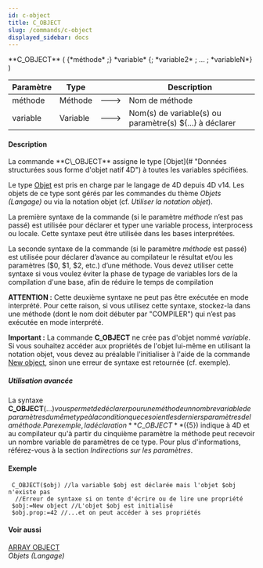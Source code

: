 ```yaml
---
id: c-object
title: C_OBJECT
slug: /commands/c-object
displayed_sidebar: docs
---
```


<!--REF #_command_.C_OBJECT.Syntax-->**C_OBJECT** ( {*méthode* ;} *variable* {; *variable2* ; ... ; *variableN*} )<!-- END REF-->
<!--REF #_command_.C_OBJECT.Params-->
| Paramètre | Type |  | Description |
| --- | --- | --- | --- |
| méthode | Méthode | &#x1F852; | Nom de méthode |
| variable | Variable | &#x1F852; | Nom(s) de variable(s) ou paramètre(s) ${...} à déclarer |

<!-- END REF-->

#### Description 

<!--REF #_command_.C_OBJECT.Summary-->La commande **C\_OBJECT** assigne le type [Objet](# "Données structurées sous forme d'objet natif 4D") à toutes les variables spécifiées.<!-- END REF--> 

Le type [Objet](# "Données structurées sous forme d'objet natif 4D") est pris en charge par le langage de 4D depuis 4D v14\. Les objets de ce type sont gérés par les commandes du thème *Objets (Langage)* ou via la notation objet (cf. *Utiliser la notation objet*). 

La première syntaxe de la commande (si le paramètre *méthode* n’est pas passé) est utilisée pour déclarer et typer une variable process, interprocess ou locale. Cette syntaxe peut être utilisée dans les bases interprétées.

La seconde syntaxe de la commande (si le paramètre *méthode* est passé) est utilisée pour déclarer d’avance au compilateur le résultat et/ou les paramètres ($0, $1, $2, etc.) d’une méthode. Vous devez utiliser cette syntaxe si vous voulez éviter la phase de typage de variables lors de la compilation d'une base, afin de réduire le temps de compilation

**ATTENTION :** Cette deuxième syntaxe ne peut pas être exécutée en mode interprété. Pour cette raison, si vous utilisez cette syntaxe, stockez-la dans une méthode (dont le nom doit débuter par "COMPILER") qui n’est pas exécutée en mode interprété.

**Important :** La commande **C\_OBJECT** ne crée pas d'objet nommé *variable*. Si vous souhaitez accéder aux propriétés de l'objet lui-même en utilisant la notation objet, vous devez au préalable l'initialiser à l'aide de la commande [New object](new-object.md), sinon une erreur de syntaxe est retournée (cf. exemple).

##### Utilisation avancée 

La syntaxe **C\_OBJECT**(${...}) vous permet de déclarer pour une méthode un nombre variable de paramètres du même type à la condition que ce soient les derniers paramètres de la méthode. Par exemple, la déclaration **C\_OBJECT**(${5}) indique à 4D et au compilateur qu'à partir du cinquième paramètre la méthode peut recevoir un nombre variable de paramètres de ce type. Pour plus d'informations, référez-vous à la section *Indirections sur les paramètres*.

#### Exemple 

```4d
 C_OBJECT($obj) //la variable $obj est déclarée mais l'objet $obj n'existe pas
  //Erreur de syntaxe si on tente d'écrire ou de lire une propriété
 $obj:=New object //L'objet $obj est initialisé
 $obj.prop:=42 //...et on peut accéder à ses propriétés
```

#### Voir aussi 

[ARRAY OBJECT](array-object.md)  
*Objets (Langage)*  